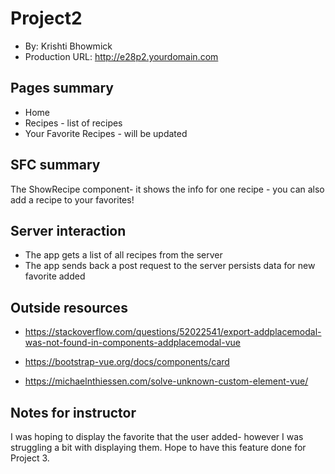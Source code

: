 # Project2 

* By: Krishti Bhowmick 
* Production URL: http://e28p2.yourdomain.com


## Pages summary

* Home
* Recipes - list of recipes
* Your Favorite Recipes - will be updated

## SFC summary
The ShowRecipe component- it shows the info for one recipe - you can also add a recipe to your favorites! 

## Server interaction
* The app gets a list of all recipes from the server
* The app sends back a post request to the server persists data for new favorite added 

## Outside resources
* https://stackoverflow.com/questions/52022541/export-addplacemodal-was-not-found-in-components-addplacemodal-vue  

* https://bootstrap-vue.org/docs/components/card 

* https://michaelnthiessen.com/solve-unknown-custom-element-vue/

## Notes for instructor

I was hoping to display the favorite that the user added- however I was struggling a bit with displaying them. Hope to have this feature done for Project 3. 



